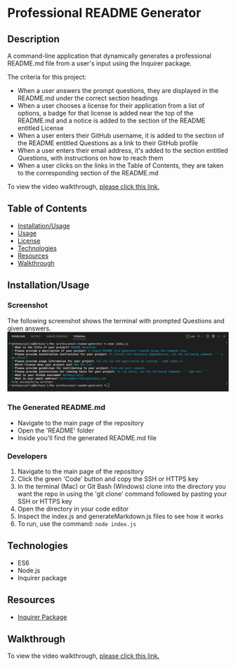 # Professional README Generator

## Description
A command-line application that dynamically generates a professional README.md file from a user's input using the Inquirer package.

The criteria for this project:
- When a user answers the prompt questions, they are displayed in the README.md under the correct section headings
- When a user chooses a license for their application from a list of options, a badge for that license is added near the top of the README.md and a notice is added to the section of the README entitled License
- When a user enters their GitHub username, it is added to the section of the README entitled Questions as a link to their GitHub profile
- When a user enters their email address, it's added to the section entitled Questions, with instructions on how to reach them
- When a user clicks on the links in the Table of Contents, they are taken to the corresponding section of the README.md

To view the video walkthrough, [please click this link.](https://drive.google.com/file/d/18gWyh2JXg2TPzVgPPVmJMVh4cnxfBeEA/view)

## Table of Contents
- [Installation/Usage](#installationusage)
- [Usage](#usage)
- [License](#license)
- [Technologies](#technologies)
- [Resources](#resources)
- [Walkthrough](#walkthrough)

## Installation/Usage

### Screenshot
The following screenshot shows the terminal with prompted Questions and given answers.
![Professional ReadMe Generator Application by Bethany Ryalls](./images/professional-readme-generator-command-line.png)

### The Generated README.md
- Navigate to the main page of the repository
- Open the 'README' folder
- Inside you'll find the generated README.md file

### Developers
1. Navigate to the main page of the repository
2. Click the green 'Code' button and copy the SSH or HTTPS key
3. In the terminal (Mac) or Git Bash (Windows) clone into the directory you want the repo in using the 'git clone' command followed by pasting your SSH or HTTPS key
4. Open the directory in your code editor
5. Inspect the index.js and generateMarkdown.js files to see how it works
6. To run, use the command: `node index.js`

## Technologies
- ES6
- Node.js
- Inquirer package

## Resources
- [Inquirer Package](https://www.npmjs.com/package/inquirer)

## Walkthrough
To view the video walkthrough, [please click this link.](https://drive.google.com/file/d/18gWyh2JXg2TPzVgPPVmJMVh4cnxfBeEA/view)